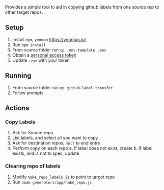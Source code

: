 
Provides a simple tool to aid in copying github labels from one source rep to other target repos.

## Setup

1. Install `npm`, `yeoman` https://yeoman.io/
2. Run `npm install`
3. From source folder run `cp .env-template .env`
4. Obtain a [personal access token](https://help.github.com/en/github/authenticating-to-github/creating-a-personal-access-token-for-the-command-line)
5. Update `.env` with your token

## Running

1. From source folder run `yo github-label-transfer`
2. Follow prompts

## Actions

### Copy Labels
1. Ask for Source repo
2. List labels, and select all you want to copy
3. Ask for destination repos, `null` to end entry
4. Perform copy on each repo
    a. If label does not exist, create
    b. If label exists, and is not to spec, update

### Clearing repo of labels
1. Modify `nuke_repo_labels.js` to point to target repo
2. Run `node generators/app/nuke_repo.js`